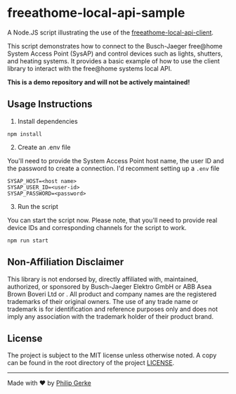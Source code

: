 # freeathome-local-api-sample

A Node.JS script illustrating the use of the [freeathome-local-api-client](https://github.com/pgerke/freeathome-local-api-client).

This script demonstrates how to connect to the Busch-Jaeger free@home System Access Point (SysAP) and control devices such as lights, shutters, and heating systems. It provides a basic example of how to use the client library to interact with the free@home systems local API.

**This is a demo repository and will not be actively maintained!**

## Usage Instructions

1. Install dependencies

```
npm install
```

2. Create an .env file

You'll need to provide the System Access Point host name, the user ID and the password to create a connection. I'd recomment setting up a `.env` file

```
SYSAP_HOST=<host name>
SYSAP_USER_ID=<user-id>
SYSAP_PASSWORD=<password>
```

3. Run the script

You can start the script now. Please note, that you'll need to provide real device IDs and corresponding channels for the script to work.

```
npm run start
```

## Non-Affiliation Disclaimer

This library is not endorsed by, directly affiliated with, maintained, authorized, or sponsored by Busch-Jaeger Elektro GmbH or ABB Asea Brown Boveri Ltd or . All product and company names are the registered trademarks of their original owners. The use of any trade name or trademark is for identification and reference purposes only and does not imply any association with the trademark holder of their product brand.

## License

The project is subject to the MIT license unless otherwise noted. A copy can be found in the root directory of the project [LICENSE](./LICENSE).

<hr>

Made with ❤️ by [Philip Gerke](https://github.com/pgerke)
